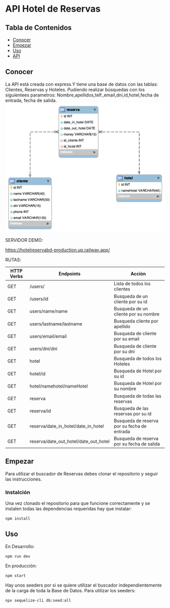 #  API Hotel de Reservas

## Tabla de Contenidos

- [Conocer](#about)
- [Empezar](#getting_started)
- [Uso](#usage)
- [API](#api)

## Conocer <a name = "about"></a>

La API está creada con express.Y tiene una base de datos con las tablas: Clientes, Reservas y Hoteles.
Pudiendo realizar búsquedas  con los siguientees parametros:
Nombre,apellidos,telf.,email,dni,id,hotel,fecha de entrada, fecha de salida.
![Screenshot](img/esquemaHoteldeReservas.png)

SERVIDOR DEMO:

<a href="https://hotelreservabd-production.up.railway.app/" target="_blank">https://hotelreservabd-production.up.railway.app/</a>

RUTAS:

 HTTP Verbs | Endpoints | Acción |
| --- | --- | --- |
| GET | /users/ | Lista de todos los clientes |
| GET | /users/id| Busqueda de un cliente por su id |
| GET | users/name/name | Busqueda de un cliente por su nombre |
  GET | users/lastname/lastname | Busqueda cliente por apellido |
| GET |users/email/email| Busqueda de cliente por su email |
| GET |users/dni/dni| Busqueda de cliente por su dni |
| GET | hotel | Busqueda de todos los Hoteles |
| GET | hotel/id | Busqueda de Hotel por su id |
| GET | hotel/namehotel/nameHotel| Busqueda de Hotel por su nombre|
| GET |reserva | Busqueda de todas las reservas|
| GET |reserva/id | Busqueda de las reservas por su id|
| GET |reserva/date_in_hotel/date_in_hotel | Busqueda de reserva por su fecha de entrada|
| GET |reserva/date_out_hotel/date_out_hotel | Busqueda de reserva por su fecha de salida|


##  Empezar <a name = "getting_started"></a>

Para utilizar el buscador de Reservas debes clonar el repositorio y seguir las instrucciones.



### Instalción

Una vez clonado el repositorio para que funcione correctamente y se instalen todas las dependencias requeridas hay que instalar:

```
npm install 
```


## Uso <a name = "usage"></a>

En Desarrollo:

```
npm run dev
```

En producción:
```
npm start
```


Hay unos seeders por si se quiere utilizar el buscador independientemente de la carga de toda la Base de Datos.
Para utilizar los seeders:

```
npx sequelize-cli db:seed:all
```





